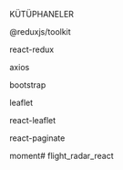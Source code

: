 KÜTÜPHANELER 

@reduxjs/toolkit

react-redux

axios

bootstrap

leaflet

react-leaflet

react-paginate

moment# flight_radar_react
